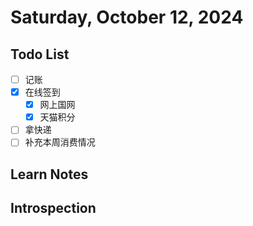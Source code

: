 # Saturday, October 12, 2024

## Todo List

- [ ] 记账
- [x] 在线签到
  - [x] 网上国网
  - [x] 天猫积分
- [ ] 拿快递
- [ ] 补充本周消费情况

## Learn Notes

## Introspection

